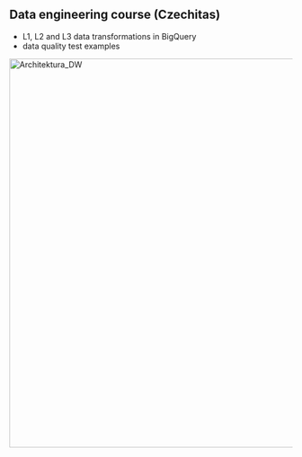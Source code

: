 ## Data engineering course (Czechitas)
- L1, L2 and L3 data transformations in BigQuery
- data quality test examples
<img width="1402" height="693" alt="Architektura_DW" src="https://github.com/user-attachments/assets/066bec23-8ac8-4cfb-824d-6bfb8c493bd5" />
